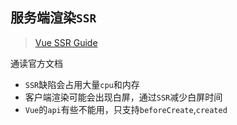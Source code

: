 ## 服务端渲染`SSR`
> [Vue SSR Guide](https://ssr.vuejs.org/guide/)

通读官方文档

* `SSR`缺陷会占用大量`cpu`和内存
* 客户端渲染可能会出现白屏，通过`SSR`减少白屏时间
* `Vue`的`api`有些不能用，只支持`beforeCreate`,`created`
